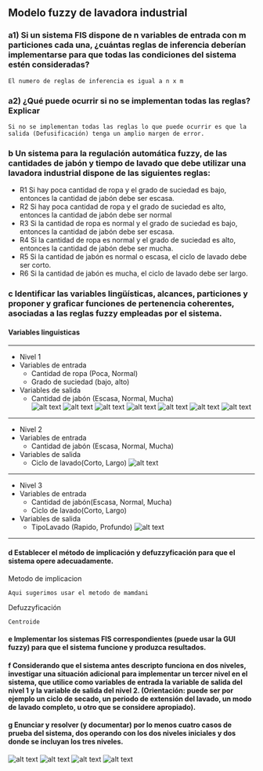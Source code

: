 ## Modelo fuzzy de lavadora industrial
### a1) Si un sistema FIS dispone de n variables de entrada con m particiones cada una, ¿cuántas reglas de inferencia deberían implementarse para que todas las condiciones del sistema estén consideradas?

~~~
El numero de reglas de inferencia es igual a n x m
~~~

### a2) ¿Qué puede ocurrir si no se implementan todas las reglas? Explicar

~~~
Si no se implementan todas las reglas lo que puede ocurrir es que la salida (Defusificación) tenga un amplio margen de error. 
~~~

### b Un sistema para la regulación automática fuzzy, de las cantidades de jabón y tiempo de lavado que debe utilizar una lavadora industrial dispone de las siguientes reglas:

- R1 Si hay poca cantidad de ropa y el grado de suciedad es bajo, entonces la cantidad de jabón debe ser escasa.
- R2 Si hay poca cantidad de ropa y el grado de suciedad es alto, entonces la cantidad de jabón debe ser normal
- R3 Si la cantidad de ropa es normal y el grado de suciedad es bajo, entonces la cantidad de jabón debe ser escasa.
- R4 Si la cantidad de ropa es normal y el grado de suciedad es alto, entonces la cantidad de jabón debe ser mucha.
- R5 Si la cantidad de jabón es normal o escasa, el ciclo de lavado debe ser corto.
- R6 Si la cantidad de jabón es mucha, el ciclo de lavado debe ser largo.

### c  Identificar las variables lingüísticas, alcances, particiones y proponer y graficar funciones de pertenencia coherentes, asociadas a las reglas fuzzy empleadas por el sistema.
#### Variables linguisticas
---
- Nivel 1
- Variables de entrada
    - Cantidad de ropa (Poca, Normal)
    - Grado de suciedad (bajo, alto)
- Variables de salida
    - Cantidad de jabón (Escasa, Normal, Mucha)\
![alt text](./capturas/nivel1fis.png)
![alt text](./capturas/nivel1ve1.png)
![alt text](./capturas/nivel1ve2.png)
![alt text](./capturas/nivel1vs.png)
![alt text](./capturas/nivel1rules.png)
![alt text](./capturas/nivel1rulesViewer.png)
![alt text](./capturas/nivel1.png)
---
- Nivel 2
- Variables de entrada
    - Cantidad de jabón (Escasa, Normal, Mucha)
- Variables de salida
    - Ciclo de lavado(Corto, Largo)
![alt text](./capturas/nivel2.png)
---
- Nivel 3
- Variables de entrada
    - Cantidad de jabón(Escasa, Normal, Mucha)
    - Ciclo de lavado(Corto, Largo)
- Variables de salida
    - TipoLavado (Rapido, Profundo)
![alt text](./capturas/nivel3.png)
---
#### d Establecer el método de implicación y defuzzyficación para que el sistema opere adecuadamente.
Metodo de implicacion
~~~
Aqui sugerimos usar el metodo de mamdani
~~~
Defuzzyficación
~~~
Centroide
~~~
#### e Implementar los sistemas FIS correspondientes (puede usar la GUI fuzzy) para que el sistema funcione y produzca resultados.

#### f Considerando que el sistema antes descripto funciona en dos niveles, investigar una situación adicional para implementar un tercer nivel en el sistema, que utilice como variables de entrada la variable de salida del nivel 1 y la variable de salida del nivel 2. (Orientación: puede ser por ejemplo un ciclo de secado, un periodo de extensión del lavado, un modo de lavado completo, u otro que se considere apropiado).

#### g Enunciar y resolver (y documentar) por lo menos cuatro casos de prueba del sistema, dos operando con los dos niveles iniciales y dos donde se incluyan los tres niveles.

![alt text](./capturas/nivel2a.png)
![alt text](./capturas/nivel2b.png)
![alt text](./capturas/nivel3a.png)
![alt text](./capturas/nivel3b.png)
